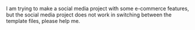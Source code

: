 I am trying to make a social media project with some e-commerce features, but the social media project does not work in  switching between the template files, please help me. 
